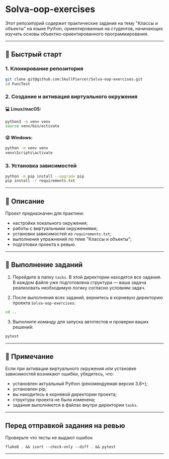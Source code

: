 # Solva-oop-exercises

Этот репозиторий содержит практические задания на тему "Классы и объекты" на языке Python, ориентированные на студентов, начинающих изучать основы объектно-ориентированного программирования.

---

## 🚀 Быстрый старт

### 1. Клонирование репозитория

```bash
git clone git@github.com:SkullPiercer/Solva-oop-exercises.git
cd FuncTest
```

### 2. Создание и активация виртуального окружения

#### 💻 Linux/macOS:

```bash
python3 -m venv venv
source venv/bin/activate
```

#### 😜 Windows:

```bash
python -m venv venv
venv\Scripts\activate
```

### 3. Установка зависимостей

```bash
python -m pip install --upgrade pip
pip install -r requirements.txt
```

---

## 🧾 Описание

Проект предназначен для практики:

- настройки локального окружения;
- работы с виртуальными окружениями;
- установки зависимостей из `requirements.txt`;
- выполнения упражнений по теме "Классы и объекты";
- подготовки проекта к ревью.

---

## 🧠 Выполнение заданий

1. Перейдите в папку `tasks`. В этой директории находятся все задания.  
   В каждом файле уже подготовлена структура — ваша задача реализовать необходимую логику согласно условиям задач.

2. После выполнения всех заданий, вернитесь в корневую директорию проекта `Solva-oop-exercises`:

```bash
cd ..
```

3. Выполните команду для запуска автотестов и проверки ваших решений:

```bash
pytest
```

---

## 📌 Примечание

Если при активации виртуального окружения или установке зависимостей возникают ошибки, убедитесь, что:

- установлен актуальный Python (рекомендуемая версия 3.8+);
- установлен pip;
- вы находитесь в корневой директории проекта;
- структура проекта не была изменена;
- задания выполняются в файлах внутри директории `tasks`.
---
## Перед отправкой задания на ревью
Проверьте что тесты не выдают ошибок
```
flake8 . && isort --check-only --diff . && pytest
```
---
